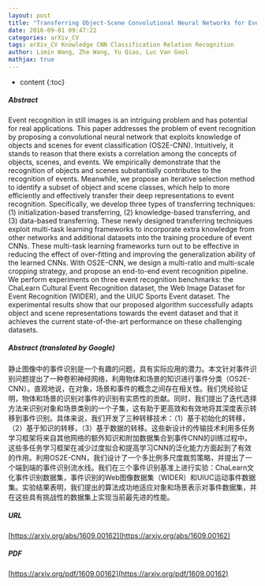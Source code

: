 ```yaml
---
layout: post
title: "Transferring Object-Scene Convolutional Neural Networks for Event Recognition in Still Images"
date: 2016-09-01 09:47:22
categories: arXiv_CV
tags: arXiv_CV Knowledge CNN Classification Relation Recognition
author: Limin Wang, Zhe Wang, Yu Qiao, Luc Van Gool
mathjax: true
---
```


* content
{:toc}

##### Abstract
Event recognition in still images is an intriguing problem and has potential for real applications. This paper addresses the problem of event recognition by proposing a convolutional neural network that exploits knowledge of objects and scenes for event classification (OS2E-CNN). Intuitively, it stands to reason that there exists a correlation among the concepts of objects, scenes, and events. We empirically demonstrate that the recognition of objects and scenes substantially contributes to the recognition of events. Meanwhile, we propose an iterative selection method to identify a subset of object and scene classes, which help to more efficiently and effectively transfer their deep representations to event recognition. Specifically, we develop three types of transferring techniques: (1) initialization-based transferring, (2) knowledge-based transferring, and (3) data-based transferring. These newly designed transferring techniques exploit multi-task learning frameworks to incorporate extra knowledge from other networks and additional datasets into the training procedure of event CNNs. These multi-task learning frameworks turn out to be effective in reducing the effect of over-fitting and improving the generalization ability of the learned CNNs. With OS2E-CNN, we design a multi-ratio and multi-scale cropping strategy, and propose an end-to-end event recognition pipeline. We perform experiments on three event recognition benchmarks: the ChaLearn Cultural Event Recognition dataset, the Web Image Dataset for Event Recognition (WIDER), and the UIUC Sports Event dataset. The experimental results show that our proposed algorithm successfully adapts object and scene representations towards the event dataset and that it achieves the current state-of-the-art performance on these challenging datasets.

##### Abstract (translated by Google)
静止图像中的事件识别是一个有趣的问题，具有实际应用的潜力。本文针对事件识别问题提出了一种卷积神经网络，利用物体和场景的知识进行事件分类（OS2E-CNN）。直观地说，在对象，场景和事件的概念之间存在相关性。我们凭经验证明，物体和场景的识别对事件的识别有实质性的贡献。同时，我们提出了迭代选择方法来识别对象和场景类别的一个子集，这有助于更高效和有效地将其深度表示转移到事件识别。具体来说，我们开发了三种转移技术：（1）基于初始化的转移，（2）基于知识的转移，（3）基于数据的转移。这些新设计的传输技术利用多任务学习框架将来自其他网络的额外知识和附加数据集合到事件CNN的训练过程中。这些多任务学习框架在减少过度拟合和提高学习CNN的泛化能力方面起到了有效的作用。利用OS2E-CNN，我们设计了一个多比例多尺度裁剪策略，并提出了一个端到端的事件识别流水线。我们在三个事件识别基准上进行实验：ChaLearn文化事件识别数据集，事件识别的Web图像数据集（WIDER）和UIUC运动事件数据集。实验结果表明，我们提出的算法成功地适应对象和场景表示对事件数据集，并在这些具有挑战性的数据集上实现当前最先进的性能。

##### URL
[https://arxiv.org/abs/1609.00162](https://arxiv.org/abs/1609.00162)

##### PDF
[https://arxiv.org/pdf/1609.00162](https://arxiv.org/pdf/1609.00162)

